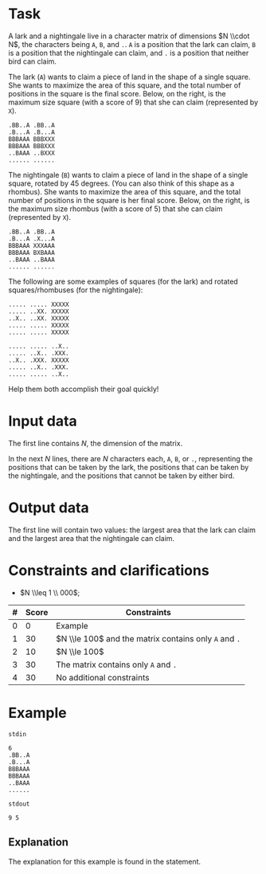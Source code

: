 
# Task

A lark and a nightingale live in a character matrix of dimensions $N \\cdot N$, the characters being `A`, `B`, and `.`. `A` is a position that the lark can claim, `B` is a position that the nightingale can claim, and `.` is a position that neither bird can claim.

The lark (`A`) wants to claim a piece of land in the shape of a single square. She wants to maximize the area of this square, and the total number of positions in the square is the final score. Below, on the right, is the maximum size square (with a score of $9$) that she can claim (represented by `X`).

```
.BB..A .BB..A
.B...A .B...A
BBBAAA BBBXXX
BBBAAA BBBXXX
..BAAA ..BXXX
...... ...... 
```

The nightingale (`B`) wants to claim a piece of land in the shape of a single square, rotated by $45$ degrees. (You can also think of this shape as a rhombus). She wants to maximize the area of this square, and the total number of positions in the square is her final score. Below, on the right, is the maximum size rhombus (with a score of $5$) that she can claim (represented by `X`).

```
.BB..A .BB..A
.B...A .X...A
BBBAAA XXXAAA
BBBAAA BXBAAA
..BAAA ..BAAA
...... ......  
```

The following are some examples of squares (for the lark) and rotated squares/rhombuses (for the nightingale):

```
..... ..... XXXXX
..... ..XX. XXXXX
..X.. ..XX. XXXXX
..... ..... XXXXX
..... ..... XXXXX

..... ..... ..X..
..... ..X.. .XXX.
..X.. .XXX. XXXXX
..... ..X.. .XXX.
..... ..... ..X..
```

Help them both accomplish their goal quickly!

# Input data

The first line contains $N$, the dimension of the matrix.

In the next $N$ lines, there are $N$ characters each, `A`, `B`, or `.`, representing the positions that can be taken by the lark, the positions that can be taken by the nightingale, and the positions that cannot be taken by either bird.

# Output data

The first line will contain two values: the largest area that the lark can claim and the largest area that the nightingale can claim.

# Constraints and clarifications

* $N \\leq 1 \\ 000$;

|#|Score|Constraints|
|-|-|---------|
|0|0|Example|
|1|30|$N \\le 100$ and the matrix contains only `A` and `.`|
|2|10|$N \\le 100$|
|3|30|The matrix contains only `A` and `.`|
|4|30|No additional constraints|

# Example

`stdin`
```
6
.BB..A
.B...A
BBBAAA
BBBAAA
..BAAA
......
```

`stdout`
```
9 5
```

## Explanation

The explanation for this example is found in the statement.
